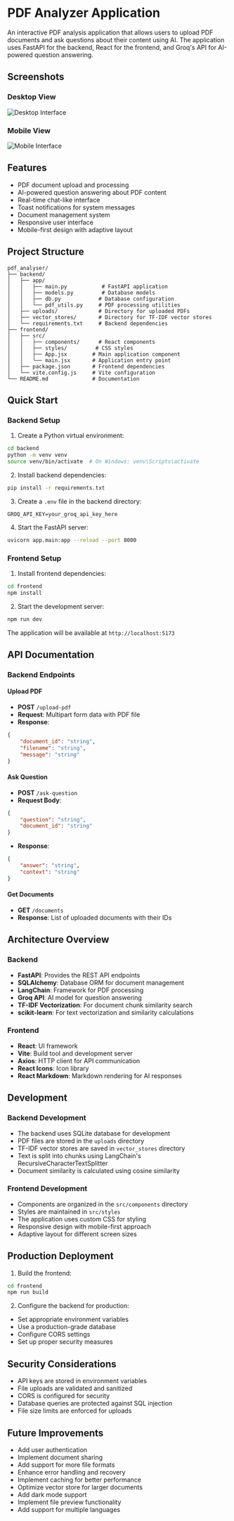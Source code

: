 # PDF Analyzer Application

An interactive PDF analysis application that allows users to upload PDF documents and ask questions about their content using AI. The application uses FastAPI for the backend, React for the frontend, and Groq's API for AI-powered question answering.

## Screenshots

### Desktop View
![Desktop Interface](frontend/src/assets/ss1.png)

### Mobile View
![Mobile Interface](frontend/src/assets/image.png)

## Features

- PDF document upload and processing
- AI-powered question answering about PDF content
- Real-time chat-like interface
- Toast notifications for system messages
- Document management system
- Responsive user interface
- Mobile-first design with adaptive layout

## Project Structure
```
pdf_analyser/
├── backend/
│   ├── app/
│   │   ├── main.py           # FastAPI application
│   │   ├── models.py         # Database models
│   │   ├── db.py            # Database configuration
│   │   └── pdf_utils.py     # PDF processing utilities
│   ├── uploads/             # Directory for uploaded PDFs
│   ├── vector_stores/       # Directory for TF-IDF vector stores
│   └── requirements.txt     # Backend dependencies
├── frontend/
│   ├── src/
│   │   ├── components/      # React components
│   │   ├── styles/         # CSS styles
│   │   ├── App.jsx        # Main application component
│   │   └── main.jsx       # Application entry point
│   ├── package.json       # Frontend dependencies
│   └── vite.config.js     # Vite configuration
└── README.md              # Documentation
```

## Quick Start

### Backend Setup

1. Create a Python virtual environment:
```bash
cd backend
python -m venv venv
source venv/bin/activate  # On Windows: venv\Scripts\activate
```

2. Install backend dependencies:
```bash
pip install -r requirements.txt
```

3. Create a `.env` file in the backend directory:
```
GROQ_API_KEY=your_groq_api_key_here
```

4. Start the FastAPI server:
```bash
uvicorn app.main:app --reload --port 8000
```

### Frontend Setup

1. Install frontend dependencies:
```bash
cd frontend
npm install
```

2. Start the development server:
```bash
npm run dev
```

The application will be available at `http://localhost:5173`

## API Documentation

### Backend Endpoints

#### Upload PDF
- **POST** `/upload-pdf`
- **Request**: Multipart form data with PDF file
- **Response**: 
```json
{
    "document_id": "string",
    "filename": "string",
    "message": "string"
}
```

#### Ask Question
- **POST** `/ask-question`
- **Request Body**:
```json
{
    "question": "string",
    "document_id": "string"
}
```
- **Response**:
```json
{
    "answer": "string",
    "context": "string"
}
```

#### Get Documents
- **GET** `/documents`
- **Response**: List of uploaded documents with their IDs

## Architecture Overview

### Backend
- **FastAPI**: Provides the REST API endpoints
- **SQLAlchemy**: Database ORM for document management
- **LangChain**: Framework for PDF processing
- **Groq API**: AI model for question answering
- **TF-IDF Vectorization**: For document chunk similarity search
- **scikit-learn**: For text vectorization and similarity calculations

### Frontend
- **React**: UI framework
- **Vite**: Build tool and development server
- **Axios**: HTTP client for API communication
- **React Icons**: Icon library
- **React Markdown**: Markdown rendering for AI responses

## Development

### Backend Development
- The backend uses SQLite database for development
- PDF files are stored in the `uploads` directory
- TF-IDF vector stores are saved in `vector_stores` directory
- Text is split into chunks using LangChain's RecursiveCharacterTextSplitter
- Document similarity is calculated using cosine similarity

### Frontend Development
- Components are organized in the `src/components` directory
- Styles are maintained in `src/styles`
- The application uses custom CSS for styling
- Responsive design with mobile-first approach
- Adaptive layout for different screen sizes

## Production Deployment

1. Build the frontend:
```bash
cd frontend
npm run build
```

2. Configure the backend for production:
- Set appropriate environment variables
- Use a production-grade database
- Configure CORS settings
- Set up proper security measures

## Security Considerations

- API keys are stored in environment variables
- File uploads are validated and sanitized
- CORS is configured for security
- Database queries are protected against SQL injection
- File size limits are enforced for uploads

## Future Improvements

- Add user authentication
- Implement document sharing
- Add support for more file formats
- Enhance error handling and recovery
- Implement caching for better performance
- Optimize vector store for larger documents
- Add dark mode support
- Implement file preview functionality
- Add support for multiple languages
``` 